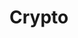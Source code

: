 <script setup>
import { ref } from 'vue';
import NavContainer from '../../components/NavContainer.vue';
import newsData from '../../assets/finance/crypto.json';

const data = ref(newsData);
</script>

# Crypto

<NavContainer :data="data"/>
